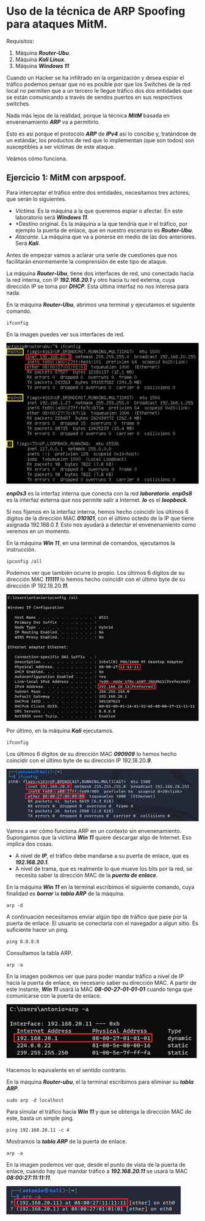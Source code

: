 # Uso de la técnica de ARP Spoofing para ataques MitM. 
   

Requisitos:
1. Máquina ***Router-Ubu***.
2. Máquina ***Kali Linux***.
3. Máquina ***Windows 11***

Cuando un Hacker se ha infiltrado en la organización y desea espiar el tráfico podemos pensar que no es posible por que los Switches de la red local no permiten que a un tercero le llegue tráfico dos dos entidades que se están comunicando a través de sendos puertos en sus respectivos switches.

Nada más lejos de la realidad, porque la técnica ***MitM*** basada en envenenamiento ***ARP*** va a permitirlo.

Esto es así porque el protocolo ***ARP*** de ***IPv4*** así lo concibe y, tratándose de un estándar, los productos de red que lo implementan (que son todos) son susceptibles a ser víctimas de este ataque.

Veámos cómo funciona.

## Ejercicio 1: MitM con arpspoof.

Para interceptar el tráfico entre dos entidades, necesitamos tres actores, que serán lo siguientes.

* *Víctima*. Es la máquina a la que queremos espiar o afectar. En este laboratorio será ***Windows 11***.
* *Destino original. Es la máquina a la que tendría que ir el tráfico, por ejemplo la puerta de enlace, que en nuestro escenario es ***Router-Ubu***.
* *Atacante*. La máquina que va a ponerse en medio de las dos anteriores. Será ***Kali***.

Antes de empezar vamos a aclarar una serie de cuestiones que nos facilitarán enormemente la comprensión de este tipo de ataque.

La máquina ***Router-Ubu***, tiene dos interfaces de red, uno conectado hacia la red interna, con IP ***192.168.20.1*** y otro hacia tu red externa, cuya dirección IP se toma por ***DHCP***. Esta última interfaz no nos interesa para nada.

En la máquina ***Router-Ubu***, abrimos una terminal y ejecutamos el siguiente comando.
```
ifconfig
```

En la imagen puedes ver sus interfaces de red.

![ifconfig router](../img/lab-06-F/202209181317.png)

***enp0s3*** es la interfaz interna que conecta con la red ***laboratorio***. ***enp0s8*** es la interfaz externa que nos permite salir a Internet. ***lo*** es el ***loopback***.

Si nos fijamos en la interfaz interna, hemos hecho coincidir los últimos 6 dígitos de la dirección MAC ***010101***, con el último octedo de la IP que tiene asignada 192.168.0.***1***. Esto nos ayudará a detectar el envenenamiento como veremos en un momento.

En la máquina ***Win 11***, en una terminal de comandos, ejecutamos la instrucción.
```
ipconfig /all
```

Podemos ver que también ocurre lo propio. Los últimos 6 dígitos de su dirección MAC ***111111*** lo hemos hecho coincidir con el último byte de su dirección IP 192.18.20.***11***.

![ipconfig Win 11](../img/lab-06-F/202209181324.png)

Por último, en la máquina ***Kali*** ejecutamos.
```
ifconfig
```

Los últimos 6 dígitos de su dirección MAC ***090909*** lo hemos hecho coincidir con el último byte de su dirección IP 192.18.20.***9***.

![ipconfig Win 11](../img/lab-06-F/202209181328.png)


Vamos a ver cómo funciona ARP en un contexto sin envenenamiento. Supongamos que la víctima ***Win 11*** quiere descargar algo de Internet. Eso implica dos cosas.

* A nivel de ***IP***, el tráfico debe mandarse a su puerta de enlace, que es ***192.168.20.1***.
* A nivel de trama, que es realmente lo que mueve los bits por la red, se necesita saber la dirección MAC de la ***puerta de enlace***.

En la máquina ***Win 11*** en la terminal escribimos el siguiente comando, cuya finalidad es ***borrar*** la ***tabla ARP*** de la máquina.
```
arp -d
```

A continuación necesitamos enviar algún tipo de tráfico que pase por la puerta de enlace. El usuario se conectaría con el navegador a algun sitio. Es suficiente hacer un ping.
```
ping 8.8.8.8
```

Consultamos la tabla ARP.
```
arp -a
```

En la imagen podemos ver que para poder mandar tráfico a nivel de IP hacia la puerta de enlace, es necesario saber su dirección MAC. A partir de este instante, ***Win 11*** usará la MAC ***08-00-27-01-01-01*** cuando tenga que comunicarse con la puerta de enlace.

![arp table Win 11](../img/lab-06-F/202209181337.png)

Hacemos lo equivalente en el sentido contrario.

En la máquina ***Router-ubu***, el la terminal escribimos para eliminar su ***tabla ARP***.
```
sudo arp -d localhost
```

Para simular el tráfico hacia ***Win 11*** y que se obtenga la dirección MAC de este, basta un simple ping.
```
ping 192.168.20.11 -c 4
```

Mostramos la ***tabla ARP*** de la puerta de enlace.
```
arp -a
```

En la imagen podemos ver que, desde el punto de vista de la puerta de enlace, cuando hay que mandar tráfico a ***192.168.20.11*** se usará la MAC ***08:00:27:11:11:11***.

![arp table Router](../img/lab-06-F/202209181348.png)





